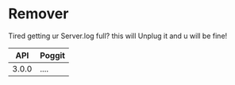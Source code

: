 # Remover
Tired getting ur Server.log full? this will Unplug it and u will be fine!

API | Poggit 
-----| -------
3.0.0 | ....
